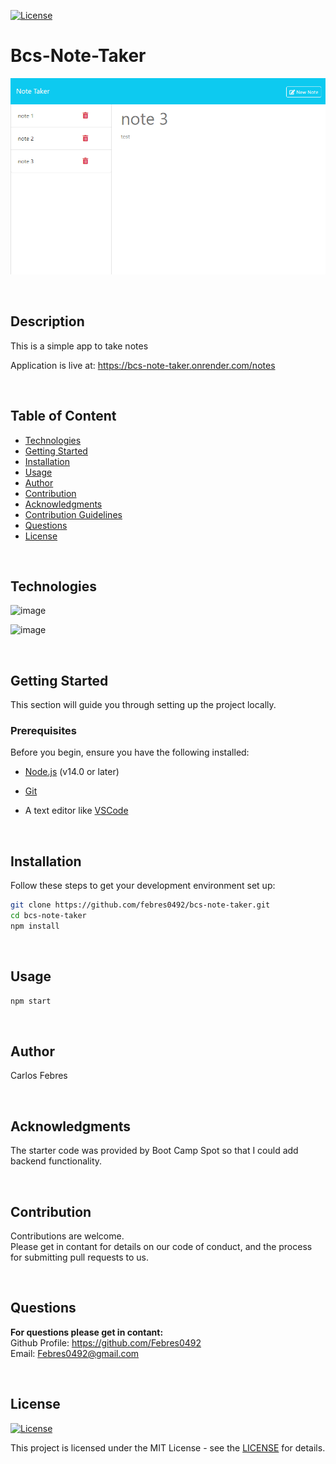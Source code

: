 [![License](https://img.shields.io/badge/License-MIT-green.svg)](https://opensource.org/licenses/MIT)

# Bcs-Note-Taker

![screenshot](screenshot.png)

<br>

## Description

This is a simple app to take notes

Application is live at: https://bcs-note-taker.onrender.com/notes

<br>

## Table of Content
- [Technologies](#technologies)
- [Getting Started](#getting-started)
- [Installation](#installation)
- [Usage](#usage)
- [Author](#author)
- [Contribution](#contribution)
- [Acknowledgments](#acknowledgments)
- [Contribution Guidelines](#contribution-guidelines)
- [Questions](#questions)
- [License](#license)

<br>

## Technologies

![image](https://img.shields.io/badge/Node_js-darkgreen?style=for-the-badge&logo=nodedotjs&logoColor=white)

![image](https://img.shields.io/badge/Express_js-000000?style=for-the-badge&logo=express&logoColor=white)  

<br>


## Getting Started

This section will guide you through setting up the project locally.

### Prerequisites

Before you begin, ensure you have the following installed:

- [Node.js](https://nodejs.org/) (v14.0 or later)

- [Git](https://git-scm.com/)

- A text editor like [VSCode](https://code.visualstudio.com/)

<br>

## Installation
Follow these steps to get your development environment set up:
```bash
git clone https://github.com/febres0492/bcs-note-taker.git
cd bcs-note-taker
npm install
```

<br>

## Usage
```bash
npm start
```

<br>

## Author
Carlos Febres

<br>

## Acknowledgments
The starter code was provided by Boot Camp Spot so that I could add backend functionality.

<br>

## Contribution
Contributions are welcome.  
Please get in contant for details on our code of conduct, and the process for submitting pull requests to us.

<br>


## Questions
**For questions please get in contant:**  
Github Profile: https://github.com/Febres0492  
Email: Febres0492@gmail.com

<br>


## License

[![License](https://img.shields.io/badge/License-MIT-green.svg)](https://opensource.org/licenses/MIT)

This project is licensed under the MIT License - see the [LICENSE](https://opensource.org/licenses/MIT) for details.
